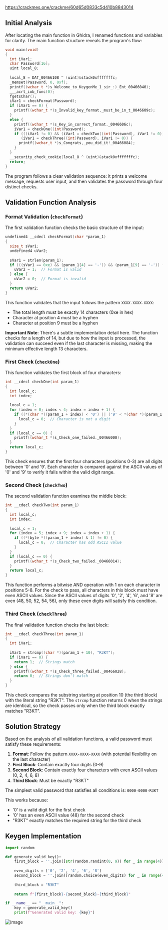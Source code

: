 
https://crackmes.one/crackme/60d65d0833c5d410b8843014

## Initial Analysis

After locating the main function in Ghidra, I renamed functions and variables for clarity. The main function structure reveals the program's flow:

```c
void main(void)
{
  int iVar1;
  char Password[16];
  uint local_8;
  
  local_8 = DAT_00466108 ^ (uint)&stack0xfffffffc;
  _memset(Password, 0, 0xf);
  printf((wchar_t *)s_Welcome_to_KeygenMe_1_sir_:)_Ent_00466040);
  ___acrt_iob_func(0);
  fgetsChar();
  iVar1 = checkFormat(Password);
  if (iVar1 == 0) {
    printf((wchar_t *)s_Invalid_key_format,_must_be_in_t_0046609c);
  }
  else {
    printf((wchar_t *)s_Key_in_correct_format._0046606c);
    iVar1 = checkOne((int)Password);
    if (((iVar1 != 0) && (iVar1 = checkTwo((int)Password), iVar1 != 0)) &&
       (iVar1 = checkThree((int)Password), iVar1 != 0)) {
      printf((wchar_t *)s_Congrats,_you_did_it!_00466084);
    }
  }
  __security_check_cookie(local_8 ^ (uint)&stack0xfffffffc);
  return;
}
```

The program follows a clear validation sequence: it prints a welcome message, requests user input, and then validates the password through four distinct checks.

## Validation Function Analysis

### Format Validation (`checkFormat`)

The first validation function checks the basic structure of the input:

```c
undefined4 __cdecl checkFormat(char *param_1)
{
  size_t sVar1;
  undefined4 uVar2;
  
  sVar1 = strlen(param_1);
  if (((sVar1 == 0xe) && (param_1[4] == '-')) && (param_1[9] == '-')) {
    uVar2 = 1;  // Format is valid
  } else {
    uVar2 = 0;  // Format is invalid
  }
  return uVar2;
}
```

This function validates that the input follows the pattern `XXXX-XXXX-XXXX`:
- The total length must be exactly 14 characters (0xe in hex)
- Character at position 4 must be a hyphen
- Character at position 9 must be a hyphen

**Important Note**: There's a subtle implementation detail here. The function checks for a length of 14, but due to how the input is processed, the validation can succeed even if the last character is missing, making the minimum effective length 13 characters.

### First Check (`checkOne`)

This function validates the first block of four characters:

```c
int __cdecl checkOne(int param_1)
{
  int local_c;
  int index;
  
  local_c = 1;
  for (index = 0; index < 4; index = index + 1) {
    if ((*(char *)(param_1 + index) < '0') || ('9' < *(char *)(param_1 + index))) {
      local_c = 0;  // Character is not a digit
    }
  }
  if (local_c == 0) {
    printf((wchar_t *)s_Check_one_failed._00466000);
  }
  return local_c;
}
```

This check ensures that the first four characters (positions 0-3) are all digits between '0' and '9'. Each character is compared against the ASCII values of '0' and '9' to verify it falls within the valid digit range.

### Second Check (`checkTwo`)

The second validation function examines the middle block:

```c
int __cdecl checkTwo(int param_1)
{
  int local_c;
  int index;
  
  local_c = 1;
  for (index = 5; index < 9; index = index + 1) {
    if ((*(byte *)(param_1 + index) & 1) != 0) {
      local_c = 0;  // Character has odd ASCII value
    }
  }
  if (local_c == 0) {
    printf((wchar_t *)s_Check_two_failed._00466014);
  }
  return local_c;
}
```

This function performs a bitwise AND operation with 1 on each character in positions 5-8. For the check to pass, all characters in this block must have even ASCII values. Since the ASCII values of digits '0', '2', '4', '6', and '8' are even (48, 50, 52, 54, 56), only these even digits will satisfy this condition.

### Third Check (`checkThree`)

The final validation function checks the last block:

```c
int __cdecl checkThree(int param_1)
{
  int iVar1;
  
  iVar1 = strcmp((char *)(param_1 + 10), "R3KT");
  if (iVar1 == 0) {
    return 1;  // Strings match
  } else {
    printf((wchar_t *)s_Check_three_failed._00466028);
    return 0;  // Strings don't match
  }
}
```

This check compares the substring starting at position 10 (the third block) with the literal string "R3KT". The `strcmp` function returns 0 when the strings are identical, so the check passes only when the third block exactly matches "R3KT".

## Solution Strategy

Based on the analysis of all validation functions, a valid password must satisfy these requirements:

1. **Format**: Follow the pattern `XXXX-XXXX-XXXX` (with potential flexibility on the last character)
2. **First Block**: Contain exactly four digits (0-9)
3. **Second Block**: Contain exactly four characters with even ASCII values (0, 2, 4, 6, 8)
4. **Third Block**: Must be exactly "R3KT"

The simplest valid password that satisfies all conditions is: `0000-0000-R3KT`

This works because:
- '0' is a valid digit for the first check
- '0' has an even ASCII value (48) for the second check
- "R3KT" exactly matches the required string for the third check

## Keygen Implementation


```python
import random

def generate_valid_key():
    first_block = ''.join([str(random.randint(0, 9)) for _ in range(4)])
    
    even_digits = ['0', '2', '4', '6', '8']
    second_block = ''.join([random.choice(even_digits) for _ in range(4)])
    
    third_block = "R3KT"
    
    return f"{first_block}-{second_block}-{third_block}"

if __name__ == "__main__":
    key = generate_valid_key()
    print(f"Generated valid key: {key}")
```

![image](https://github.com/user-attachments/assets/365c551a-45b6-40d4-9970-ac881e9c1ec9)

